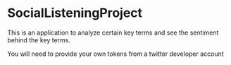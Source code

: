 # SocialListeningProject
This is an application to analyze certain key terms and see the sentiment behind the key terms. 

You will need to provide your own tokens from a twitter developer account
